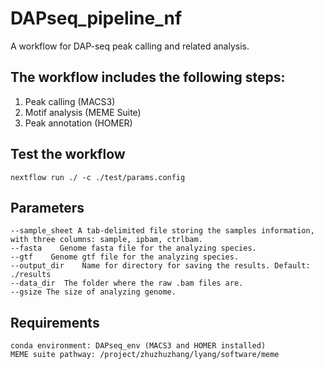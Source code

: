# DAPseq_pipeline_nf
A workflow for DAP-seq peak calling and related analysis.

## The workflow includes the following steps:
1. Peak calling (MACS3)
2. Motif analysis (MEME Suite)
3. Peak annotation (HOMER)

## Test the workflow
```
nextflow run ./ -c ./test/params.config
```

## Parameters
```
--sample_sheet A tab-delimited file storing the samples information, with three columns: sample, ipbam, ctrlbam.
--fasta    Genome fasta file for the analyzing species.
--gtf    Genome gtf file for the analyzing species.
--output_dir    Name for directory for saving the results. Default: ./results
--data_dir  The folder where the raw .bam files are.
--gsize The size of analyzing genome.
```

## Requirements
```
conda environment: DAPseq_env (MACS3 and HOMER installed)
MEME suite pathway: /project/zhuzhuzhang/lyang/software/meme
```
